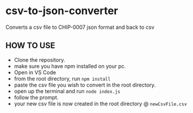 # csv-to-json-converter
Converts a csv file to CHIP-0007 json format and back to csv

## HOW TO USE
* Clone the repository.
* make sure you have npm installed on your pc.
* Open in VS Code
* from the root directory, run `npm install`
* paste the csv file you wish to convert in the root directory.
* open up the terminal and run `node index.js`
* follow the prompt.
* your new csv file is now created in the root directory @ `newCsvFile.csv`